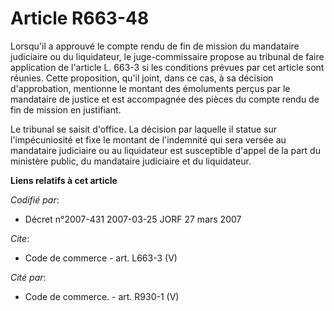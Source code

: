 # Article R663-48

Lorsqu'il a approuvé le compte rendu de fin de mission du mandataire judiciaire ou du liquidateur, le juge-commissaire
propose au tribunal de faire application de l'article L. 663-3 si les conditions prévues par cet article sont réunies. Cette
proposition, qu'il joint, dans ce cas, à sa décision d'approbation, mentionne le montant des émoluments perçus par le
mandataire de justice et est accompagnée des pièces du compte rendu de fin de mission en justifiant. 

Le tribunal se saisit d'office. La décision par laquelle il statue sur l'impécuniosité et fixe le montant de l'indemnité qui
sera versée au mandataire judiciaire ou au liquidateur est susceptible d'appel de la part du ministère public, du mandataire
judiciaire et du liquidateur.

**Liens relatifs à cet article**

_Codifié par_:

  - Décret n°2007-431 2007-03-25 JORF 27 mars 2007

_Cite_:

  - Code de commerce - art. L663-3 (V)

_Cité par_:

  - Code de commerce. - art. R930-1 (V)
